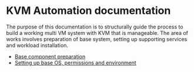 # KVM Automation documentation

The purpose of this documentation is to structurally guide the process to build a working multi VM system with KVM that is manageable. The area of works involves preparation of base system, setting up supporting services and workload installation.

* [Base component preparation](./base.md)
* [Setting up base OS, permissions and environment](./setup-sys.md)
